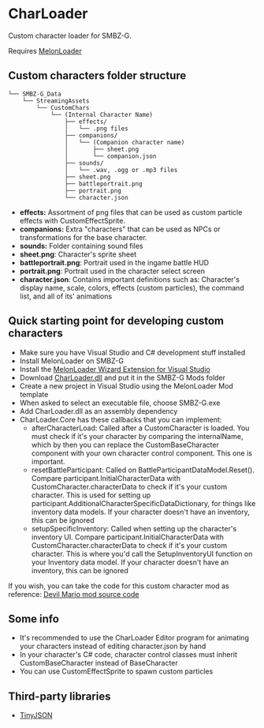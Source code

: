 # CharLoader

Custom character loader for SMBZ-G.

Requires [MelonLoader](https://github.com/LavaGang/MelonLoader/releases)

## Custom characters folder structure
```
└── SMBZ-G_Data
    └── StreamingAssets
        └── CustomChars
            └── (Internal Character Name)
                ├── effects/
                │   └── .png files
                ├── companions/
                │   └── (Companion character name)
                │       ├── sheet.png
                │       └── companion.json
                ├── sounds/
                │   └── .wav, .ogg or .mp3 files
                ├── sheet.png
                ├── battleportrait.png
                ├── portrait.png
                └── character.json
```

* **effects:** Assortment of png files that can be used as custom particle effects with CustomEffectSprite.
* **companions:** Extra "characters" that can be used as NPCs or transformations for the base character.
* **sounds:** Folder containing sound files
* **sheet.png**: Character's sprite sheet
* **battleportrait.png**: Portrait used in the ingame battle HUD
* **portrait.png**: Portrait used in the character select screen
* **character.json**: Contains important definitions such as: Character's display name, scale, colors, effects (custom particles), the command list, and all of its' animations

## Quick starting point for developing custom characters

* Make sure you have Visual Studio and C# development stuff installed
* Install MelonLoader on SMBZ-G
* Install the [MelonLoader Wizard Extension for Visual Studio](https://github.com/TrevTV/MelonLoader.VSWizard/releases)
* Download [CharLoader.dll](https://github.com/headshot2017/smbzg-charloader/releases) and put it in the SMBZ-G Mods folder
* Create a new project in Visual Studio using the MelonLoader Mod template
* When asked to select an executable file, choose SMBZ-G.exe
* Add CharLoader.dll as an assembly dependency
* CharLoader.Core has these callbacks that you can implement:
  * afterCharacterLoad: Called after a CustomCharacter is loaded. You must check if it's your character by comparing the internalName, which by then you can replace the CustomBaseCharacter component with your own character control component. This one is important.
  * resetBattleParticipant: Called on BattleParticipantDataModel.Reset(). Compare participant.InitialCharacterData with CustomCharacter.characterData to check if it's your custom character. This is used for setting up participant.AdditionalCharacterSpecificDataDictionary, for things like inventory data models. If your character doesn't have an inventory, this can be ignored
  * setupSpecificInventory: Called when setting up the character's inventory UI. Compare participant.InitialCharacterData with CustomCharacter.characterData to check if it's your custom character. This is where you'd call the SetupInventoryUI function on your Inventory data model. If your character doesn't have an inventory, this can be ignored

If you wish, you can take the code for this custom character mod as reference: [Devil Mario mod source code](https://github.com/headshot2017/smbzg-devilmario)

## Some info

* It's recommended to use the CharLoader Editor program for animating your characters instead of editing character.json by hand
* In your character's C# code, character control classes must inherit CustomBaseCharacter instead of BaseCharacter
* You can use CustomEffectSprite to spawn custom particles

## Third-party libraries

* [TinyJSON](https://github.com/pbhogan/TinyJSON)

